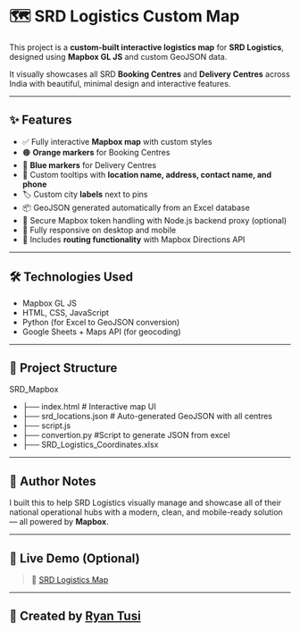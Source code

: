 # 🗺️ SRD Logistics Custom Map

This project is a **custom-built interactive logistics map** for **SRD Logistics**, designed using **Mapbox GL JS** and custom GeoJSON data.

It visually showcases all SRD **Booking Centres** and **Delivery Centres** across India with beautiful, minimal design and interactive features.

---

## ✨ Features

- ✅ Fully interactive **Mapbox map** with custom styles
- 🟠 **Orange markers** for Booking Centres
- 🔵 **Blue markers** for Delivery Centres
- 📍 Custom tooltips with **location name, address, contact name, and phone**
- 🏷️ Custom city **labels** next to pins
- 📦 GeoJSON generated automatically from an Excel database
- 🔐 Secure Mapbox token handling with Node.js backend proxy (optional)
- 📱 Fully responsive on desktop and mobile
- 🧭 Includes **routing functionality** with Mapbox Directions API

---

## 🛠 Technologies Used

- Mapbox GL JS
- HTML, CSS, JavaScript
- Python (for Excel to GeoJSON conversion)
- Google Sheets + Maps API (for geocoding)

---

## 📁 Project Structure

SRD_Mapbox

- ├── index.html # Interactive map UI
- ├── srd_locations.json # Auto-generated GeoJSON with all centres
- ├── script.js
- ├── convertion.py #Script to generate JSON from excel
- ├── SRD_Logistics_Coordinates.xlsx

---

## 🧠 Author Notes

I built this to help SRD Logistics visually manage and showcase all of their national operational hubs with a modern, clean, and mobile-ready solution — all powered by **Mapbox**.

---

## 🚀 Live Demo (Optional)

> 🔗 [SRD Logistics Map](https://srdlogisticsmap.netlify.app/)

---

## 🙌 Created by [Ryan Tusi](mailto:ryantusi45@gmail.com)
